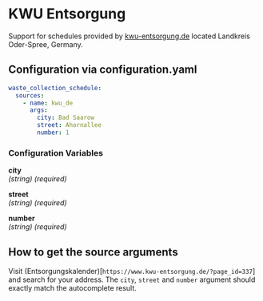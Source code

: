 # KWU Entsorgung

Support for schedules provided by [kwu-entsorgung.de](https://www.kwu-entsorgung.de/) located Landkreis Oder-Spree, Germany.

## Configuration via configuration.yaml

```yaml
waste_collection_schedule:
  sources:
    - name: kwu_de
      args:
        city: Bad Saarow
        street: Ahornallee
        number: 1
```

### Configuration Variables

**city**<br>
*(string) (required)*

**street**<br>
*(string) (required)*

**number**<br>
*(string) (required)*

## How to get the source arguments

Visit (Entsorgungskalender)[`https://www.kwu-entsorgung.de/?page_id=337`] and search for your address. The `city`, `street` and `number` argument should exactly match the autocomplete result.
